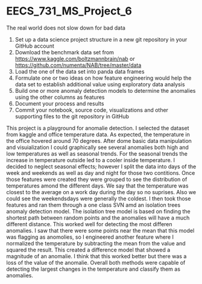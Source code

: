 # EECS_731_MS_Project_6
   The real world does not slow down for bad data
1.  Set up a data science project structure in a new git repository in your GitHub account
2.  Download the benchmark data set from
https://www.kaggle.com/boltzmannbrain/nab  or
https://github.com/numenta/NAB/tree/master/data
3.  Load the  one  of the data set into panda data frames
4.  Formulate one or two ideas on how feature engineering would help the data set to establish additional value using exploratory data analysis
5.  Build one or more anomaly detection models to determine the  anomalies  using the other columns as features
6.  Document your process and results
7.  Commit your notebook, source code, visualizations and other supporting files to the git repository in GitHub

This project is a playground for anomalie detection. I selected the dataset from kaggle and office temperature data. As expected, the temperature in the office hovered around 70 degrees. After dome basic data manipulation and visuialization I could graphically see several anomalies both high and low temperatures as well as seasonal trends. For the seasonal trends the increase in temperature outside led to a cooler inside temperature. I decided to neglect seasonal effects; however I split the data into days of the week and weekends as well as day and night for those two contitions. 
Once those features were created they were grouped to see the distribution of temperatures amond the different days. We say that the temperature was closest to the average on a work day during the day so no suprises. Also we could see the weekendsdays were generally the coldest. 
I then took those features and ran them through a one class SVN amd an isolation trees anomaly detection model. The isolation tree model is based on finding the shortest path between random points and the anomalies will have a much different distance. This worked well for detecting the most differen anomalies. I saw that there were some points near the mean that this model was flagging as anomolies, so I engineered another feature where I normalized the temperature by subtracting the mean from the value and squared the result. This created a difference model that showed a magnitude of an anomalie. I think that this worked better but there was a loss of the value of the anomalie. 
Overall both methods were capable of detecting the largest changes in the temperature and classify them as anomalies. 
